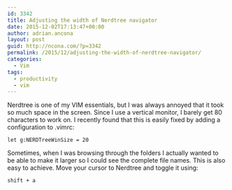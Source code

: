 ```yaml
---
id: 3342
title: Adjusting the width of Nerdtree navigator
date: 2015-12-02T17:13:47+00:00
author: adrian.ancona
layout: post
guid: http://ncona.com/?p=3342
permalink: /2015/12/adjusting-the-width-of-nerdtree-navigator/
categories:
  - Vim
tags:
  - productivity
  - vim
---
```

Nerdtree is one of my VIM essentials, but I was always annoyed that it took so much space in the screen. Since I use a vertical monitor, I barely get 80 characters to work on. I recently found that this is easily fixed by adding a configuration to .vimrc:

```
let g:NERDTreeWinSize = 20
```

Sometimes, when I was browsing through the folders I actually wanted to be able to make it larger so I could see the complete file names. This is also easy to achieve. Move your cursor to Nerdtree and toggle it using:

```
shift + a
```
